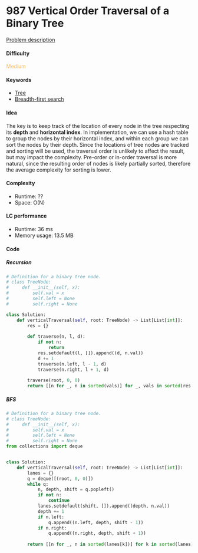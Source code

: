 987 Vertical Order Traversal of a Binary Tree    
=======================
[Problem description](https://leetcode.com/problems/product-of-array-except-self/)

#### Difficulty
<span style="color:#FABC60">Medium</span>

#### Keywords
- [Tree](../categories/tree.md)
- [Breadth-first search](../categories/bfs.md)
  
#### Idea
The key is to keep track of the location of every node in the tree respecting its **depth** and **horizontal index**. In implementation, we can use a hash table to group the nodes by their horizontal index, and within each group we can sort the nodes by their depth. Since the locations of tree nodes are tracked and sorting will be used, the traversal order is unlikely to affect the result, but may impact the complexity. Pre-order or in-order traversal is more natural, since the resulting order of nodes is likely partially sorted, therefore the average complexity for sorting is lower. 

#### Complexity
- Runtime: ??
- Space: O(N)
  
#### LC performance
- Runtime: 36 ms
- Memory usage: 13.5 MB

#### Code
##### Recursion
```python
# Definition for a binary tree node.
# class TreeNode:
#     def __init__(self, x):
#         self.val = x
#         self.left = None
#         self.right = None

class Solution:
    def verticalTraversal(self, root: TreeNode) -> List[List[int]]:
        res = {}
        
        def traverse(n, l, d):
            if not n:
                return
            res.setdefault(l, []).append((d, n.val))
            d += 1
            traverse(n.left, l - 1, d)
            traverse(n.right, l + 1, d)
            
        traverse(root, 0, 0)
        return [[n for _, n in sorted(vals)] for _, vals in sorted(res.items())]
```

##### BFS
```python
# Definition for a binary tree node.
# class TreeNode:
#     def __init__(self, x):
#         self.val = x
#         self.left = None
#         self.right = None
from collections import deque


class Solution:
    def verticalTraversal(self, root: TreeNode) -> List[List[int]]:
        lanes = {}
        q = deque([(root, 0, 0)])
        while q:
            n, depth, shift = q.popleft()
            if not n:
                continue
            lanes.setdefault(shift, []).append((depth, n.val))
            depth += 1
            if n.left:
                q.append((n.left, depth, shift - 1))
            if n.right:
                q.append((n.right, depth, shift + 1))
        
        return [[n for _, n in sorted(lanes[k])] for k in sorted(lanes)]
```